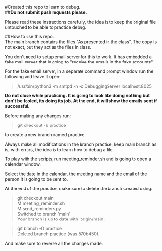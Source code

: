 #Created this repo to learn to debug.<br>
##**Do not submit push requests please.**<br>

Please read these instructions carefully, the idea is to keep the original file untouched to be able to practice debug.<br>

##How to use this repo.<br>
The main branch contains the files "As presented in the class". The copy is not exact, but they act as the files in class.<br>

You don't need to setup email server for this to work. It has embedded a fake mail server that is going to "receive the emails in the fake accounts"<br>

For the fake email server, in a separate command prompt window run the following and leave it open:<br>

>/usr/bin/python3 -m smtpd -n -c DebuggingServer localhost:8025<br>

**Do not close while practicing. It is going to look like doing nothing but don't be fooled, its doing its job. At the end, it will show the emails sent if successful.**<br>

Before making any changes run:<br> 
>git checkout -b practice<br>

to create a new branch named practice.<br>

Always make all modifications in the branch practice, keep main branch as is, with errors, the idea is to learn how to debug a file.<br>

To play with the scripts, run meeting_reminder.sh and is going to open a calendar window.<br>

Select the date in the calendar, the meeting name and the email of the person it is going to be sent to.<br>

At the end of the practice, make sure to delete the branch created using:<br>
>git checkout main<br>
>M	meeting_reminder.sh<br>
>M	send_reminders.py<br>
>Switched to branch 'main'<br>
>Your branch is up to date with 'origin/main'.<br>

>git branch -D practice<br>
>Deleted branch practice (was 570b450).<br>

And make sure to reverse all the changes made.